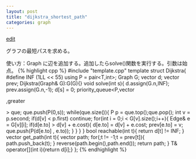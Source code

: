 ```yaml
---
layout: post
title: "dijkstra_shortest_path"
categories: graph
---
```


[edit](https://github.com/harufujimoto/harufujimoto.github.io/blob/master/_posts/2020-08-30-dijkstra.md)

グラフの最短パスを求める。

使い方：Graph<T> に辺を追加する。追加したらsolve()関数を実行する。引数は始点。
{% highlight cpp %}
#include "template.cpp"
template<class T> struct Dijkstra{
  #define INF (1LL << 55)
  using P = pair<T,int>;
  Graph<T> G;
  vector<T> d;
  vector<int> prev;
  Dijkstra(Graph<T>& G):G(G){}
  void solve(int s){
    d.assign(G.n,INF);
    prev.assign(G.n,-1);
    d[s] = 0;
    priority_queue<P,vector<P>,greater<P> > que;
    que.push(P(0,s));
    while(que.size()){
      P p = que.top();que.pop();
      int v = p.second;
      if(d[v] < p.first) continue;
      for(int i = 0;i < G[v].size();i++){
        Edge<T>& e = G[v][i];
        if(d[e.to] > d[v] + e.cost){
          d[e.to] = d[v] + e.cost;
          prev[e.to] = v;
          que.push(P(d[e.to] , e.to));
        }
      }
    }
  }
  bool reachable(int t){
    return d[t] != INF;
  }
  vector<int> get_path(int t){
    vector<int> path;
    for(;t != -1;t = prev[t]){ path.push_back(t); }
    reverse(path.begin(),path.end());
    return path;
  }
  T& operator[](int i){return d[i];}
};
{% endhighlight %}

